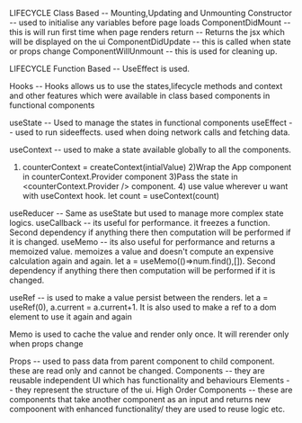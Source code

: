 LIFECYCLE Class Based -- Mounting,Updating and Unmounting
Constructor -- used to initialise any variables before page loads
ComponentDidMount -- this is will run first time when page renders
return -- Returns the jsx which will be displayed on the ui
ComponentDidUpdate -- this is called when state or props change
ComponentWillUnmount -- this is used for cleaning up.

LIFECYCLE Function Based -- UseEffect is used.

Hooks -- Hooks allows us to use the states,lifecycle methods and context and other features which were available in class based components in functional components

useState -- Used to manage the states in functional components
useEffect -- used to run sideeffects. used when doing network calls and fetching data.

useContext -- used to make a state available globally to all the components.
1) counterContext = createContext(intialValue) 2)Wrap the App component in counterContext.Provider component 3)Pass the state in <counterContext.Provider /> component. 4) use value wherever u want with useContext hook. let count =  useContext(count)

useReducer -- Same as useState but used to manage more complex state logics.
useCallback -- its useful for performance. it freezes a function. Second dependency if anything there then computation will be performed if it is changed.
useMemo -- its also useful for performance and returns a memoized value. memoizes a value and doesn't compute an expensive calculation again and again. let a = useMemo(()=>num.find(),[]). Second dependency if anything there then computation will be performed if it is changed.

useRef -- is used to make a value persist between the renders. let a = useRef(0), a.current = a.current+1. It is also used to make a ref to a dom element to use it again and again

Memo is used to cache the value and render only once. It will rerender only when props change

Props -- used to pass data from parent component to child component. these are read only and cannot be changed.
Components -- they are reusable independent UI which has functionality and behaviours
Elements -- they represent the structure of the ui.
High Order Components -- these are components that take another component as an input and returns new compoonent with enhanced functionality/ they are used to reuse logic etc.
